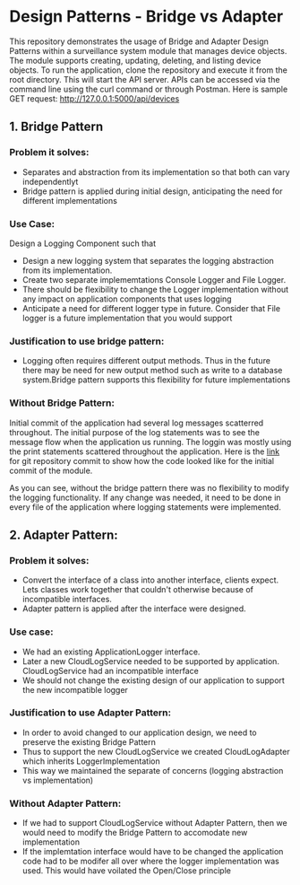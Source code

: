 # Design Patterns - Bridge vs Adapter
This repository demonstrates the usage of Bridge and Adapter Design Patterns within a surveillance system module that manages device objects. The module supports creating, updating, deleting, and listing device objects. To run the application, clone the repository and execute it from the root directory. This will start the API server. APIs can be accessed via the command line using the curl command or through Postman. 
Here is sample GET request: 
http://127.0.0.1:5000/api/devices

## 1. Bridge Pattern

### Problem it solves:
- Separates and abstraction from its implementation so that both can vary independentlyt 
- Bridge pattern is applied during initial design, anticipating the need for different implementations

### Use Case: 
Design a Logging Component such that 
- Design a new logging system that separates the logging abstraction from its implementation. 
- Create two separate implememtations Console Logger and File Logger.
- There should be flexibility to change the Logger implementation without any impact on application components that uses logging
- Anticipate a need for different logger type in future. Consider that File logger is a future implementation that you would support

### Justification to use bridge pattern:
- Logging often requires different output methods. Thus in the future there may be need for new output method such as write to a database system.Bridge pattern supports this flexibility for future implementations  

### Without Bridge Pattern:
Initial commit of the application had several log messages scatterred throughout. The initial purpose of the log statements was to see the message flow when the application us running.  The loggin was mostly using the print statements scattered throughout the application. 
Here is the [link](https://github.com/yvinap/py-design-patterns/pull/1/commits/80b9930ce509ae3b05d5e5d7f11d68ed5c6d71a7) for git repository commit to show how the code looked like for the initial commit of the module. 

As you can see, without the bridge pattern there was no flexibility to modify the logging functionality. If any change was needed, it need to be done in every file of the application where logging statements were implemented.

## 2. Adapter Pattern:
### Problem it solves:
- Convert the interface of a class into another interface, clients expect. Lets classes work together that couldn't otherwise because of incompatible interfaces.
- Adapter pattern is applied after the interface were designed. 

### Use case:
- We had an existing ApplicationLogger interface. 
- Later a new CloudLogService needed to be supported by application. CloudLogService had an incompatible interface
- We should not change the existing design of our application to support the new incompatible logger

### Justification to use Adapter Pattern:
- In order to avoid changed to our application design, we need to preserve the existing Bridge Pattern
- Thus to support the new CloudLogService we created CloudLogAdapter which inherits LoggerImplementation
- This way we maintained the separate of concerns (logging abstraction vs implementation)

### Without Adapter Pattern:
- If we had to support CloudLogService without Adapter Pattern, then we would need to modify the Bridge Pattern to accomodate new implementation
- If the implemtation interface would have to be changed the application code had to be modifer all over where the logger implementation was used. This would have voilated the Open/Close principle
 
